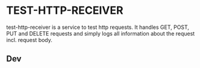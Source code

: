 # TEST-HTTP-RECEIVER
test-http-receiver is a service to test http requests. It handles GET, POST, PUT
and DELETE requests and simply logs all information about the request incl. request
body.

## Dev